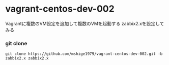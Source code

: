 vagrant-centos-dev-002
======================

Vagrantに複数のVM設定を追加して複数のVMを起動する
zabbix2.xを設定してみる

### git clone
```
git clone https://github.com/mshige1979/vagrant-centos-dev-002.git -b zabbix2.x zabbix2.x
```

